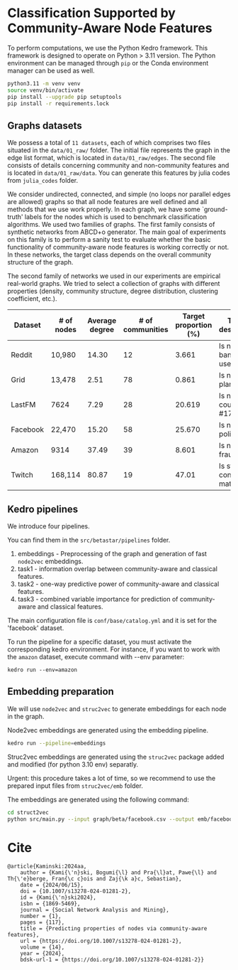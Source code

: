 # Classification Supported by Community-Aware Node Features

To perform computations, we use the Python Kedro framework. 
This framework is designed to operate on Python > 3.11 version.
The Python environment can be managed through `pip` or the Conda environment manager can be used as well.

```bash
python3.11 -m venv venv 
source venv/bin/activate
pip install --upgrade pip setuptools
pip install -r requirements.lock
```

## Graphs datasets

We possess a total of `11 datasets`, each of which comprises two files situated in the `data/01_raw/` folder. 
The initial file represents the graph in the edge list format, which is located in `data/01_raw/edges`.
The second file consists of details concerning community and non-community features and is located in `data/01_raw/data`.
You can generate this features by julia codes from `julia_codes` folder.

We consider undirected, connected, and simple (no loops nor parallel edges are allowed) graphs so that all node features are well defined and all methods that we use work properly. 
In each graph, we have some `ground-truth' labels for the nodes which is used to benchmark classification algorithms.
We used two families of graphs. 
The first family consists of synthetic networks from ABCD+o generator.
The main goal of experiments on this family is to perform a sanity test to evaluate whether the basic functionality of community-aware node features is working correctly or not. 
In these networks, the target class depends on the overall community structure of the graph.

The second family of networks we used in our experiments are empirical real-world graphs. 
We tried to select a collection of graphs with different properties (density, community structure, degree distribution, clustering coefficient, etc.). 

|Dataset | # of nodes | Average degree | # of communities | Target proportion (%) | Target description |
|---|---|---|---|---|---|
|Reddit|10,980|14.30|12|3.661|Is node a banned user|
|Grid|13,478|2.51|78|0.861|Is node a plant|
|LastFM|7624|7.29|28|20.619|Is node in country #17|
|Facebook|22,470|15.20|58|25.670|Is node a politician|
|Amazon|9314|37.49|39|8.601|Is node fraudulent|
|Twitch|168,114|80.87|19|47.01|Is streamed content mature|

## Kedro pipelines

We introduce four pipelines. 

You can find them in the `src/betastar/pipelines` folder. 

1. embeddings - Preprocessing of the graph and generation of fast `node2vec` embeddings.
2. task1 - information overlap between community-aware and classical features.
3. task2 - one-way predictive power of community-aware and classical features.
4. task3 - combined variable importance for prediction of community-aware and classical features.

The main configuration file is `conf/base/catalog.yml` and it is set for the 'facebook' dataset.

To run the pipeline for a specific dataset, you must activate the corresponding kedro environment. 
For instance, if you want to work with the `amazon` dataset, execute command with --env parameter:
```base
kedro run --env=amazon
```


## Embedding preparation
We will use `node2vec` and `struc2vec` to generate embeddings for each node in the graph.

Node2vec embeddings are generated using the embedding pipeline.
```bash
kedro run --pipeline=embeddings
```

Struc2vec embeddings are generated using the `struc2vec` package added and modified (for python 3.10 env) separatly.


Urgent: this procedure takes a lot of time, so we recommend to use the prepared input files from `struc2vec/emb` folder.


The embeddings are generated using the following command:
```bash
cd struct2vec
python src/main.py --input graph/beta/facebook.csv --output emb/facebook.emb --num-walks 10 --walk-length 50 --window-size 5 --dimensions 16 --OPT1 True --OPT2 True --OPT3 True --worker 1
```
# Cite
```
@article{Kaminski:2024aa,
	author = {Kami{\'n}ski, Bogumi{\l} and Pra{\l}at, Pawe{\l} and Th{\'e}berge, Fran{\c c}ois and Zaj{\k a}c, Sebastian},
	date = {2024/06/15},
	doi = {10.1007/s13278-024-01281-2},
	id = {Kami{\'n}ski2024},
	isbn = {1869-5469},
	journal = {Social Network Analysis and Mining},
	number = {1},
	pages = {117},
	title = {Predicting properties of nodes via community-aware features},
	url = {https://doi.org/10.1007/s13278-024-01281-2},
	volume = {14},
	year = {2024},
	bdsk-url-1 = {https://doi.org/10.1007/s13278-024-01281-2}}
```
